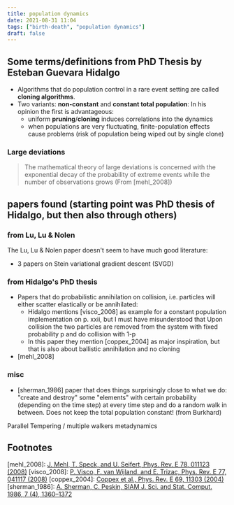 ```yaml
---
title: population dynamics
date: 2021-08-31 11:04
tags: ["birth-death", "population dynamics"]
draft: false
---
```



## Some terms/definitions from PhD Thesis by Esteban Guevara Hidalgo

- Algorithms that do population control in a rare event setting are called **cloning algorithms**.
- Two variants: **non-constant** and **constant total population**: In his opinion the first is advantageous:
  - uniform **pruning**/**cloning** induces correlations into the dynamics
  - when populations are very fluctuating, finite-population effects cause problems (risk of population being wiped out by single clone)

### Large deviations
> The mathematical theory of large deviations is concerned with the exponential decay of the probability of extreme events while the number of observations grows (From [mehl_2008])



## papers found (starting point was PhD thesis of Hidalgo, but then also through others)


### from Lu, Lu & Nolen
The Lu, Lu & Nolen paper doesn't seem to have much good literature:
 - 3 papers on Stein variational gradient descent (SVGD)

### from Hidalgo's PhD thesis
- Papers that do probabilistic annihilation on collision, i.e. particles will either scatter elastically or be annihilated:
  - Hidalgo mentions [visco_2008] as example for a constant population implementation on p. xxii, but I must have misunderstood that
    Upon collision the two particles are removed from the system with fixed probability p and do collision with 1-p
  - In this paper they mention [coppex_2004] as major inspiration, but that is also about ballistic annihilation and no cloning
- [mehl_2008]



### misc
- [sherman_1986] paper that does things surprisingly close to what we do: "create and destroy" some "elements" with certain probability (depending on the time step) at every time step and do a random walk in between. Does not keep the total population constant! (from Burkhard)

Parallel Tempering / multiple walkers metadynamics


## Footnotes

[mehl_2008]: [J. Mehl, T. Speck, and U. Seifert, Phys. Rev. E 78, 011123 (2008)](https://doi.org/10.1103/PhysRevE.78.011123)
[visco_2008]: [P. Visco, F. van Wijland, and E. Trizac, Phys. Rev. E 77, 041117 (2008)](https://doi.org/10.1103/PhysRevE.77.041117)
[coppex_2004]: [Coppex et al., Phys. Rev. E 69, 11303 (2004)](https://doi.org/10.1103/PhysRevE.69.011303)
[sherman_1986]: [A. Sherman, C. Peskin, SIAM J. Sci. and Stat. Comput. 1986, 7 (4), 1360–1372](https://doi.org/10.1137/0907090)
